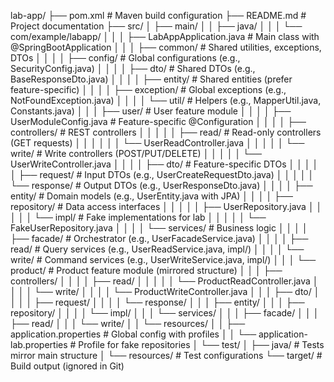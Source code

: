 lab-app/
├── pom.xml                              # Maven build configuration
├── README.md                            # Project documentation
├── src/
│   ├── main/
│   │   ├── java/
│   │   │   └── com/example/labapp/
│   │   │       ├── LabAppApplication.java  # Main class with @SpringBootApplication
│   │   │       ├── common/              # Shared utilities, exceptions, DTOs
│   │   │       │   ├── config/          # Global configurations (e.g., SecurityConfig.java)
│   │   │       │   ├── dto/             # Shared DTOs (e.g., BaseResponseDto.java)
│   │   │       │   ├── entity/          # Shared entities (prefer feature-specific)
│   │   │       │   ├── exception/       # Global exceptions (e.g., NotFoundException.java)
│   │   │       │   └── util/            # Helpers (e.g., MapperUtil.java, Constants.java)
│   │   │       ├── user/                # User feature module
│   │   │       │   ├── UserModuleConfig.java  # Feature-specific @Configuration
│   │   │       │   ├── controllers/      # REST controllers
│   │   │       │   │   ├── read/         # Read-only controllers (GET requests)
│   │   │       │   │   │   └── UserReadController.java
│   │   │       │   │   └── write/        # Write controllers (POST/PUT/DELETE)
│   │   │       │   │       └── UserWriteController.java
│   │   │       │   ├── dto/              # Feature-specific DTOs
│   │   │       │   │   ├── request/      # Input DTOs (e.g., UserCreateRequestDto.java)
│   │   │       │   │   └── response/     # Output DTOs (e.g., UserResponseDto.java)
│   │   │       │   ├── entity/           # Domain models (e.g., UserEntity.java with JPA)
│   │   │       │   ├── repository/       # Data access interfaces
│   │   │       │   │   ├── UserRepository.java
│   │   │       │   │   └── impl/         # Fake implementations for lab
│   │   │       │   │       └── FakeUserRepository.java
│   │   │       │   └── services/         # Business logic
│   │   │       │       ├── facade/       # Orchestrator (e.g., UserFacadeService.java)
│   │   │       │       ├── read/         # Query services (e.g., UserReadService.java, impl/)
│   │   │       │       └── write/        # Command services (e.g., UserWriteService.java, impl/)
│   │   │       └── product/              # Product feature module (mirrored structure)
│   │   │           ├── controllers/
│   │   │           │   ├── read/
│   │   │           │   │   └── ProductReadController.java
│   │   │           │   └── write/
│   │   │           │       └── ProductWriteController.java
│   │   │           ├── dto/
│   │   │           │   ├── request/
│   │   │           │   └── response/
│   │   │           ├── entity/
│   │   │           ├── repository/
│   │   │           │   └── impl/
│   │   │           └── services/
│   │   │               ├── facade/
│   │   │               ├── read/
│   │   │               └── write/
│   │   └── resources/
│   │       ├── application.properties     # Global config with profiles
│   │       └── application-lab.properties # Profile for fake repositories
│   └── test/
│       ├── java/                          # Tests mirror main structure
│       └── resources/                     # Test configurations
└── target/                                # Build output (ignored in Git)
